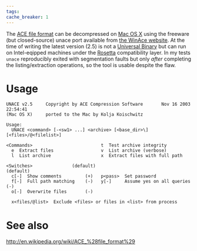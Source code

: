 ```yaml
---
tags: 
cache_breaker: 1
---
```


The [ACE file format](/wiki/ACE_file_format) can be decompressed on [Mac OS X](/wiki/Mac_OS_X) using the freeware (but closed-source) unace port available from [the WinAce website](http://www.winace.com/). At the time of writing the latest version (2.5) is not a [Universal Binary](/wiki/Universal_Binary) but can run on Intel-eqipped machines under the [Rosetta](/wiki/Rosetta) compatibility layer. In my tests `unace` reproducibly exited with segmentation faults but only *after* completing the listing/extraction operations, so the tool is usable despite the flaw.

# Usage

    UNACE v2.5     Copyright by ACE Compression Software       Nov 16 2003 22:54:41
    (Mac OS X)     ported to the Mac by Kolja Koischwitz
                                                                              
    Usage:                                                                    
      UNACE <command> [-<sw1> ...] <archive> [<base_dir>\] [<files>/@<filelist>]
                                                                              
    <Commands>                          t  Test archive integrity             
      e  Extract files                  v  List archive (verbose)             
      l  List archive                   x  Extract files with full path       
                                                                              
    <Switches>               (default)                                (default)
      c[-]  Show comments         (+)   p<pass>  Set password                 
      f[-]  Full path matching    (-)   y[-]     Assume yes on all queries (-)
      o[-]  Overwrite files       (-)                                         
                                                                              
      x<files/@list>  Exclude <files> or files in <list> from process

# See also

<http://en.wikipedia.org/wiki/ACE_%28file_format%29>
